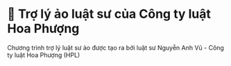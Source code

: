 # 💬 Trợ lý ảo luật sư của Công ty luật Hoa Phượng

Chương trình trợ lý luật sư ảo được tạo ra bởi luật sư Nguyễn Anh Vũ - Công ty luật Hoa Phượng (HPL)
